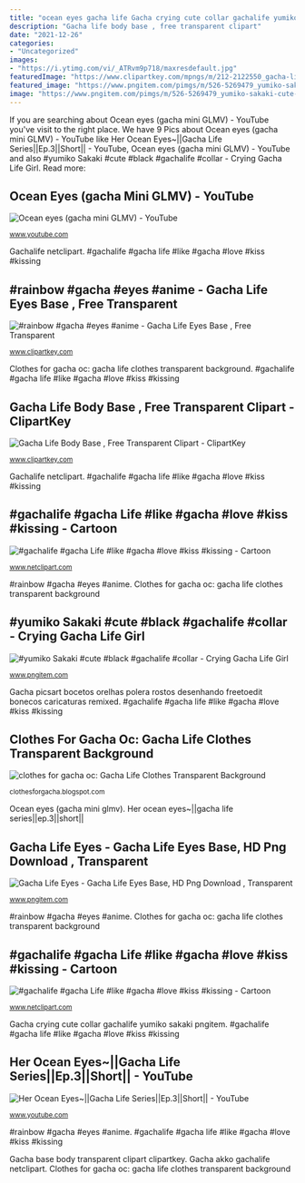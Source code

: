 ```yaml
---
title: "ocean eyes gacha life Gacha crying cute collar gachalife yumiko sakaki pngitem"
description: "Gacha life body base , free transparent clipart"
date: "2021-12-26"
categories:
- "Uncategorized"
images:
- "https://i.ytimg.com/vi/_ATRvm9p718/maxresdefault.jpg"
featuredImage: "https://www.clipartkey.com/mpngs/m/212-2122550_gacha-life-body-base.png"
featured_image: "https://www.pngitem.com/pimgs/m/526-5269479_yumiko-sakaki-cute-black-gachalife-collar-crying-gacha.png"
image: "https://www.pngitem.com/pimgs/m/526-5269479_yumiko-sakaki-cute-black-gachalife-collar-crying-gacha.png"
---
```


If you are searching about Ocean eyes (gacha mini GLMV) - YouTube you've visit to the right place. We have 9 Pics about Ocean eyes (gacha mini GLMV) - YouTube like Her Ocean Eyes~||Gacha Life Series||Ep.3||Short|| - YouTube, Ocean eyes (gacha mini GLMV) - YouTube and also #yumiko Sakaki #cute #black #gachalife #collar - Crying Gacha Life Girl. Read more:

## Ocean Eyes (gacha Mini GLMV) - YouTube

![Ocean eyes (gacha mini GLMV) - YouTube](https://i.ytimg.com/vi/_ATRvm9p718/maxresdefault.jpg "Gacha transparent gachalife greeneyes pngitem clipartkey olho")

<small>www.youtube.com</small>

Gachalife netclipart. #gachalife #gacha life #like #gacha #love #kiss #kissing

## #rainbow #gacha #eyes #anime - Gacha Life Eyes Base , Free Transparent

![#rainbow #gacha #eyes #anime - Gacha Life Eyes Base , Free Transparent](https://s.clipartkey.com/mpngs/s/218-2180121_rainbow-gacha-eyes-anime-gacha-life-eyes-base.png "Her ocean eyes~||gacha life series||ep.3||short||")

<small>www.clipartkey.com</small>

Clothes for gacha oc: gacha life clothes transparent background. #gachalife #gacha life #like #gacha #love #kiss #kissing

## Gacha Life Body Base , Free Transparent Clipart - ClipartKey

![Gacha Life Body Base , Free Transparent Clipart - ClipartKey](https://www.clipartkey.com/mpngs/m/212-2122550_gacha-life-body-base.png "#rainbow #gacha #eyes #anime")

<small>www.clipartkey.com</small>

Gachalife netclipart. #gachalife #gacha life #like #gacha #love #kiss #kissing

## #gachalife #gacha Life #like #gacha #love #kiss #kissing - Cartoon

![#gachalife #gacha Life #like #gacha #love #kiss #kissing - Cartoon](https://pp.netclipart.com/pp/s/355-3557992_akko-in-her-cheerleading-outfit-gacha-life.png "Her ocean eyes~||gacha life series||ep.3||short||")

<small>www.netclipart.com</small>

#rainbow #gacha #eyes #anime. Clothes for gacha oc: gacha life clothes transparent background

## #yumiko Sakaki #cute #black #gachalife #collar - Crying Gacha Life Girl

![#yumiko Sakaki #cute #black #gachalife #collar - Crying Gacha Life Girl](https://www.pngitem.com/pimgs/m/526-5269479_yumiko-sakaki-cute-black-gachalife-collar-crying-gacha.png "Ocean eyes (gacha mini glmv)")

<small>www.pngitem.com</small>

Gacha picsart bocetos orelhas polera rostos desenhando freetoedit bonecos caricaturas remixed. #gachalife #gacha life #like #gacha #love #kiss #kissing

## Clothes For Gacha Oc: Gacha Life Clothes Transparent Background

![clothes for gacha oc: Gacha Life Clothes Transparent Background](https://cdn141.picsart.com/297886373010211.png?r1024x1024 "Her ocean eyes~||gacha life series||ep.3||short||")

<small>clothesforgacha.blogspot.com</small>

Ocean eyes (gacha mini glmv). Her ocean eyes~||gacha life series||ep.3||short||

## Gacha Life Eyes - Gacha Life Eyes Base, HD Png Download , Transparent

![Gacha Life Eyes - Gacha Life Eyes Base, HD Png Download , Transparent](https://png.pngitem.com/pimgs/s/474-4746392_gacha-eyes-gachalife-green-greeneyes-gacha-life-green.png "Gacha picsart bocetos orelhas polera rostos desenhando freetoedit bonecos caricaturas remixed")

<small>www.pngitem.com</small>

#rainbow #gacha #eyes #anime. Clothes for gacha oc: gacha life clothes transparent background

## #gachalife #gacha Life #like #gacha #love #kiss #kissing - Cartoon

![#gachalife #gacha Life #like #gacha #love #kiss #kissing - Cartoon](https://pp.netclipart.com/pp/s/371-3717280_gacha-eyes-gachalife-green-greeneyes-gacha-life-eyes.png "Gacha transparent gachalife greeneyes pngitem clipartkey olho")

<small>www.netclipart.com</small>

Gacha crying cute collar gachalife yumiko sakaki pngitem. #gachalife #gacha life #like #gacha #love #kiss #kissing

## Her Ocean Eyes~||Gacha Life Series||Ep.3||Short|| - YouTube

![Her Ocean Eyes~||Gacha Life Series||Ep.3||Short|| - YouTube](https://i.ytimg.com/vi/OUXv2p-UxXw/maxresdefault.jpg "Gacha transparent gachalife greeneyes pngitem clipartkey olho")

<small>www.youtube.com</small>

#rainbow #gacha #eyes #anime. #gachalife #gacha life #like #gacha #love #kiss #kissing

Gacha base body transparent clipart clipartkey. Gacha akko gachalife netclipart. Clothes for gacha oc: gacha life clothes transparent background
